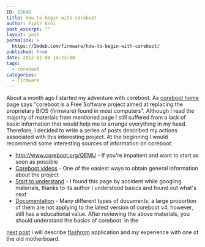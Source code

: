 ```yaml
---
ID: 62648
title: How to begin with coreboot
author: Piotr Król
post_excerpt: ""
layout: post
permalink: >
  https://3mdeb.com/firmware/how-to-begin-with-coreboot/
published: true
date: 2012-01-06 14:23:00
tags:
  - coreboot
categories:
  - Firmware
---
```

About a month ago I started my adventure with coreboot. As [coreboot home][1] page says "coreboot is a Free Software project aimed at replacing the proprietary BIOS (firmware) found in most computers". Although I read the majority of materials from mentioned page I still suffered from a lack of basic information that would help me to arrange everything in my head. Therefore, I decided to write a series of posts described my actions associated with this interesting project. At the beginning I would recommend some interesting sources of information on coreboot: 
*   <http://www.coreboot.org/QEMU> - If you're impatient and want to start as soon as possible
*   [Coreboot videos][2] - One of the easiest ways to obtain general information about the project
*   [Start to understand][3] - I found this page by accident while googling materials, thanks to its author I understood basics and found out what's next
*   [Documentation][4] - Many different types of documents, a large proportion of them are not applying to the latest version of coreboot v4, however, still has a educational value. After reviewing the above materials, you should understand the basics of coreboot. In the 

[next post][5] I will describe [flashrom][6] application and my experience with one of the old motherboard.

 [1]: http://www.coreboot.org/
 [2]: http://www.coreboot.org/Screenshots#Videos
 [3]: http://lennartb.home.xs4all.nl/coreboot/coreboot.html
 [4]: http://www.coreboot.org/Documentation
 [5]: /2012/01/06/flashrom-and-shuttle-av18e2/
 [6]: http://flashrom.org/